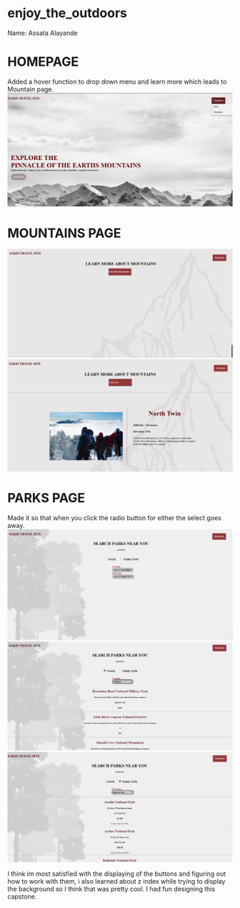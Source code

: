 # enjoy_the_outdoors
Name: Assata Alayande
# HOMEPAGE
Added a hover function to drop down menu and learn more
which leads to Mountain page.
![Screenshot of homepage](images/HomePage.png)
# MOUNTAINS PAGE
![Screenshot of mountainsPage](images/MountainsPage.png)
![Screenshot of mountainsPage](images/mountainsWOption.png)
# PARKS PAGE
Made it so that when you click the radio button for either the select goes away.
![screenshot of parksPage](images/ParksPage.png)
![screenshot of parksPage](images/ParksWStateOp.png)
![screenshot of parksPage](images/ParksWTypeOp.png)

I think im most satisfied with the displaying of the buttons and figuring out how to work with them, i also learned about z index while trying to display the background so I think that was pretty cool. I had fun designing this capstone.